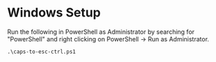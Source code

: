 # Windows Setup

Run the following in PowerShell as Administrator by searching for "PowerShell" and right clicking on PowerShell -> Run as Administrator.

```
.\caps-to-esc-ctrl.ps1
```
